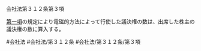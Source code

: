 会社法第３１２条第３項

[第一項](会社法＿＿＿＿第３１２条第１項)の規定により電磁的方法によって行使した議決権の数は、出席した株主の議決権の数に算入する。

#会社法
#会社法/第３１２条
#会社法/第３１２条/第３項
